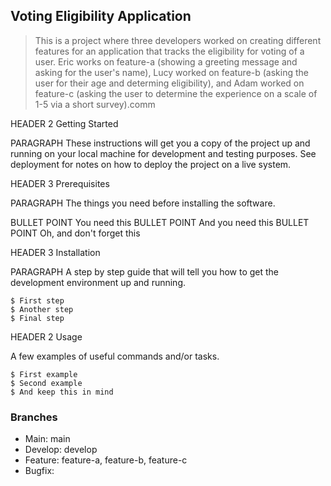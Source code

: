 ## Voting Eligibility Application 

> This is a project where three developers worked on creating different features for an application that tracks the eligibility for voting of a user. Eric works on feature-a (showing a greeting message and asking for the user's name), Lucy worked on feature-b (asking the user for their age and determing eligibility), and Adam worked on feature-c (asking the user to determine the experience on a scale of 1-5 via a short survey).comm

HEADER 2 Getting Started

PARAGRAPH These instructions will get you a copy of the project up and running on your local machine for development and testing purposes. See deployment for notes on how to deploy the project on a live system.

HEADER 3 Prerequisites

PARAGRAPH The things you need before installing the software.

BULLET POINT You need this
BULLET POINT And you need this
BULLET POINT Oh, and don't forget this

HEADER 3 Installation

PARAGRAPH A step by step guide that will tell you how to get the development environment up and running.

```
$ First step
$ Another step
$ Final step
```

HEADER 2 Usage

A few examples of useful commands and/or tasks.

```
$ First example
$ Second example
$ And keep this in mind
```
### Branches

* Main: main
* Develop: develop
* Feature: feature-a, feature-b, feature-c 
* Bugfix: